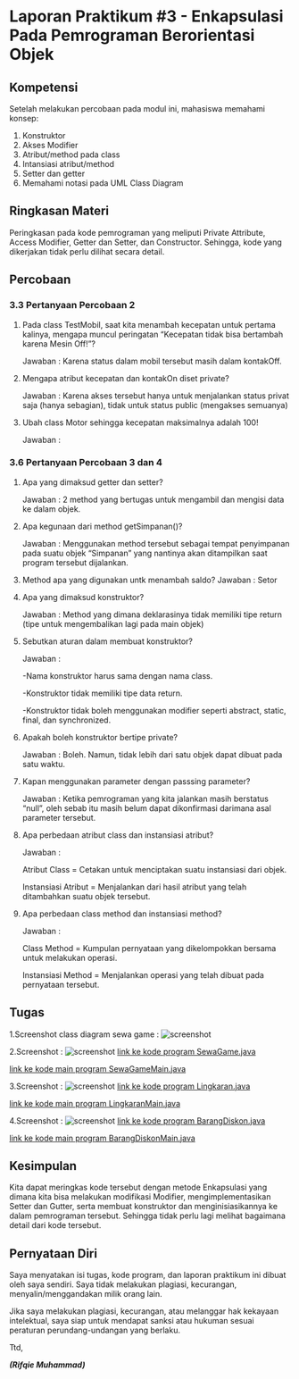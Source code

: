 # Laporan Praktikum #3 - Enkapsulasi Pada Pemrograman Berorientasi Objek

## Kompetensi

Setelah melakukan percobaan pada modul ini, mahasiswa memahami konsep:
1. Konstruktor
2. Akses Modifier
3. Atribut/method pada class
4. Intansiasi atribut/method
5. Setter dan getter
6. Memahami notasi pada UML Class Diagram

## Ringkasan Materi

Peringkasan pada kode pemrograman yang meliputi Private Attribute, Access Modifier, Getter dan Setter, dan Constructor. Sehingga, kode yang dikerjakan tidak perlu dilihat secara detail.

## Percobaan

### 3.3 Pertanyaan Percobaan 2

1. Pada class TestMobil, saat kita menambah kecepatan untuk pertama kalinya, mengapa muncul peringatan “Kecepatan tidak bisa bertambah karena Mesin Off!”?

    Jawaban : Karena status dalam mobil tersebut masih dalam kontakOff.

2. Mengapa atribut kecepatan dan kontakOn diset private?

    Jawaban : Karena akses tersebut hanya untuk menjalankan status privat saja (hanya sebagian), tidak untuk status public (mengakses semuanya)

3. Ubah class Motor sehingga kecepatan maksimalnya adalah 100! 

    Jawaban :


### 3.6 Pertanyaan Percobaan 3 dan 4
    
1.	Apa yang dimaksud getter dan setter?

    Jawaban : 2 method yang bertugas untuk mengambil dan mengisi data ke dalam objek.

2.	Apa kegunaan dari method getSimpanan()?

    Jawaban : Menggunakan method tersebut sebagai tempat penyimpanan pada suatu objek “Simpanan” yang nantinya akan ditampilkan saat program tersebut dijalankan.

3.	Method apa yang digunakan untk menambah saldo?
Jawaban : Setor
 
4.	Apa yang dimaksud konstruktor?

    Jawaban : Method yang dimana deklarasinya tidak memiliki tipe return (tipe untuk mengembalikan lagi pada main objek)
 
5.	Sebutkan aturan dalam membuat konstruktor?

    Jawaban : 
    
    -Nama konstruktor harus sama dengan nama class.

    -Konstruktor tidak memiliki tipe data return.

    -Konstruktor tidak boleh menggunakan modifier seperti abstract, static, final, dan synchronized.
 
6.	Apakah boleh konstruktor bertipe private?

    Jawaban : Boleh. Namun, tidak lebih dari satu objek dapat dibuat pada satu waktu.
 
7.	Kapan menggunakan parameter dengan passsing parameter?

    Jawaban : Ketika pemrograman yang kita jalankan masih berstatus “null”, oleh sebab itu masih belum dapat dikonfirmasi darimana asal parameter tersebut.

8.	Apa perbedaan atribut class dan instansiasi atribut?

    Jawaban : 	
    
    Atribut Class = Cetakan untuk menciptakan suatu instansiasi dari objek.

    Instansiasi Atribut = Menjalankan dari hasil atribut yang telah ditambahkan suatu objek tersebut.

9.	Apa perbedaan class method dan instansiasi method?

    Jawaban : 	
    
    Class Method = Kumpulan pernyataan yang dikelompokkan bersama untuk melakukan operasi.
	
    Instansiasi Method = Menjalankan operasi yang telah dibuat pada pernyataan tersebut.


## Tugas

1.Screenshot class diagram sewa game :
![screenshot](img2/Tugas-Nomor1.PNG)

2.Screenshot :
![screenshot](img2/Tugas-Nomor2.PNG)
[link ke kode program SewaGame.java](../../src/2_Class_dan_Object/Tugas1/SewaGame1841720065Rifqie.java)

[link ke kode main program SewaGameMain.java](../../src/2_Class_dan_Object/Tugas1/SewaGameMain1841720065Rifqie.java)

3.Screenshot :
![screenshot](img2/Tugas-Nomor3.PNG)
[link ke kode program Lingkaran.java](../../src/2_Class_dan_Object/Tugas2/Lingkaran1841720065Rifqie.java)

[link ke kode main program LingkaranMain.java](../../src/2_Class_dan_Object/Tugas2/LingkaranMain1841720065Rifqie.java)

4.Screenshot :
![screenshot](img2/Tugas-Nomor4.PNG)
[link ke kode program BarangDiskon.java](../../src/2_Class_dan_Object/Tugas3/DiscountedPackage1841720065Rifqie.java)

[link ke kode main program BarangDiskonMain.java](../../src/2_Class_dan_Object/Tugas3/DiscountedPackageMain1841720065Rifqie.java)

## Kesimpulan

Kita dapat meringkas kode tersebut dengan metode Enkapsulasi yang dimana kita bisa melakukan modifikasi Modifier, mengimplementasikan Setter dan Gutter, serta membuat konstruktor dan menginisiasikannya ke dalam pemrograman tersebut. Sehingga tidak perlu lagi melihat bagaimana detail dari kode tersebut.
## Pernyataan Diri

Saya menyatakan isi tugas, kode program, dan laporan praktikum ini dibuat oleh saya sendiri. Saya tidak melakukan plagiasi, kecurangan, menyalin/menggandakan milik orang lain.

Jika saya melakukan plagiasi, kecurangan, atau melanggar hak kekayaan intelektual, saya siap untuk mendapat sanksi atau hukuman sesuai peraturan perundang-undangan yang berlaku.

Ttd,

***(Rifqie Muhammad)***
